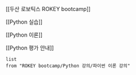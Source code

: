 [[두산 로보틱스 ROKEY bootcamp]]

[[Python 실습]]

[[Python 이론]]

[[Python 평가 안내]]
```dataview
list
from "ROKEY bootcamp/Python 강의/파이썬 이론 강의"
```

